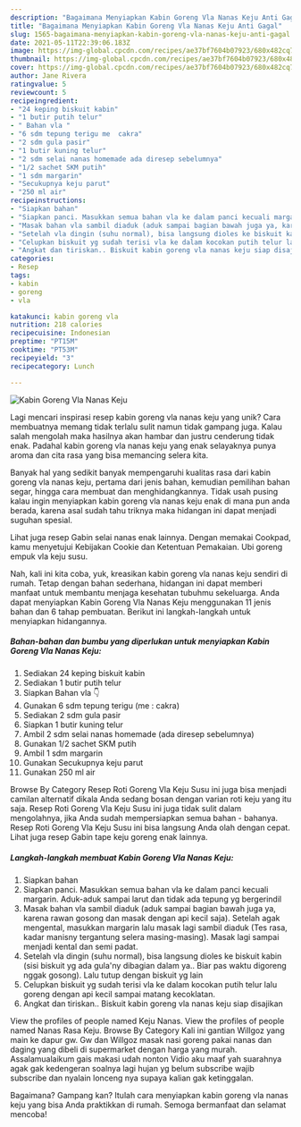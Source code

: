 ```yaml
---
description: "Bagaimana Menyiapkan Kabin Goreng Vla Nanas Keju Anti Gagal"
title: "Bagaimana Menyiapkan Kabin Goreng Vla Nanas Keju Anti Gagal"
slug: 1565-bagaimana-menyiapkan-kabin-goreng-vla-nanas-keju-anti-gagal
date: 2021-05-11T22:39:06.183Z
image: https://img-global.cpcdn.com/recipes/ae37bf7604b07923/680x482cq70/kabin-goreng-vla-nanas-keju-foto-resep-utama.jpg
thumbnail: https://img-global.cpcdn.com/recipes/ae37bf7604b07923/680x482cq70/kabin-goreng-vla-nanas-keju-foto-resep-utama.jpg
cover: https://img-global.cpcdn.com/recipes/ae37bf7604b07923/680x482cq70/kabin-goreng-vla-nanas-keju-foto-resep-utama.jpg
author: Jane Rivera
ratingvalue: 5
reviewcount: 5
recipeingredient:
- "24 keping biskuit kabin"
- "1 butir putih telur"
- " Bahan vla "
- "6 sdm tepung terigu me  cakra"
- "2 sdm gula pasir"
- "1 butir kuning telur"
- "2 sdm selai nanas homemade ada diresep sebelumnya"
- "1/2 sachet SKM putih"
- "1 sdm margarin"
- "Secukupnya keju parut"
- "250 ml air"
recipeinstructions:
- "Siapkan bahan"
- "Siapkan panci. Masukkan semua bahan vla ke dalam panci kecuali margarin. Aduk-aduk sampai larut dan tidak ada tepung yg bergerindil"
- "Masak bahan vla sambil diaduk (aduk sampai bagian bawah juga ya, karena rawan gosong dan masak dengan api kecil saja). Setelah agak mengental, masukkan margarin lalu masak lagi sambil diaduk (Tes rasa, kadar manisny tergantung selera masing-masing). Masak lagi sampai menjadi kental dan semi padat."
- "Setelah vla dingin (suhu normal), bisa langsung dioles ke biskuit kabin (sisi biskuit yg ada gula&#39;ny dibagian dalam ya.. Biar pas waktu digoreng nggak gosong). Lalu tutup dengan biskuit yg lain"
- "Celupkan biskuit yg sudah terisi vla ke dalam kocokan putih telur lalu goreng dengan api kecil sampai matang kecoklatan."
- "Angkat dan tiriskan.. Biskuit kabin goreng vla nanas keju siap disajikan"
categories:
- Resep
tags:
- kabin
- goreng
- vla

katakunci: kabin goreng vla 
nutrition: 218 calories
recipecuisine: Indonesian
preptime: "PT15M"
cooktime: "PT53M"
recipeyield: "3"
recipecategory: Lunch

---
```



![Kabin Goreng Vla Nanas Keju](https://img-global.cpcdn.com/recipes/ae37bf7604b07923/680x482cq70/kabin-goreng-vla-nanas-keju-foto-resep-utama.jpg)

Lagi mencari inspirasi resep kabin goreng vla nanas keju yang unik? Cara membuatnya memang tidak terlalu sulit namun tidak gampang juga. Kalau salah mengolah maka hasilnya akan hambar dan justru cenderung tidak enak. Padahal kabin goreng vla nanas keju yang enak selayaknya punya aroma dan cita rasa yang bisa memancing selera kita.

Banyak hal yang sedikit banyak mempengaruhi kualitas rasa dari kabin goreng vla nanas keju, pertama dari jenis bahan, kemudian pemilihan bahan segar, hingga cara membuat dan menghidangkannya. Tidak usah pusing kalau ingin menyiapkan kabin goreng vla nanas keju enak di mana pun anda berada, karena asal sudah tahu triknya maka hidangan ini dapat menjadi suguhan spesial.

Lihat juga resep Gabin selai nanas enak lainnya. Dengan memakai Cookpad, kamu menyetujui Kebijakan Cookie dan Ketentuan Pemakaian. Ubi goreng empuk vla keju susu.


Nah, kali ini kita coba, yuk, kreasikan kabin goreng vla nanas keju sendiri di rumah. Tetap dengan bahan sederhana, hidangan ini dapat memberi manfaat untuk membantu menjaga kesehatan tubuhmu sekeluarga. Anda dapat menyiapkan Kabin Goreng Vla Nanas Keju menggunakan 11 jenis bahan dan 6 tahap pembuatan. Berikut ini langkah-langkah untuk menyiapkan hidangannya.

<!--inarticleads1-->

##### Bahan-bahan dan bumbu yang diperlukan untuk menyiapkan Kabin Goreng Vla Nanas Keju:

1. Sediakan 24 keping biskuit kabin
1. Sediakan 1 butir putih telur
1. Siapkan  Bahan vla 👇
1. Gunakan 6 sdm tepung terigu (me : cakra)
1. Sediakan 2 sdm gula pasir
1. Siapkan 1 butir kuning telur
1. Ambil 2 sdm selai nanas homemade (ada diresep sebelumnya)
1. Gunakan 1/2 sachet SKM putih
1. Ambil 1 sdm margarin
1. Gunakan Secukupnya keju parut
1. Gunakan 250 ml air


Browse By Category Resep Roti Goreng Vla Keju Susu ini juga bisa menjadi camilan alternatif dikala Anda sedang bosan dengan varian roti keju yang itu saja. Resep Roti Goreng Vla Keju Susu ini juga tidak sulit dalam mengolahnya, jika Anda sudah mempersiapkan semua bahan - bahanya. Resep Roti Goreng Vla Keju Susu ini bisa langsung Anda olah dengan cepat. Lihat juga resep Gabin tape keju goreng enak lainnya. 

<!--inarticleads2-->

##### Langkah-langkah membuat Kabin Goreng Vla Nanas Keju:

1. Siapkan bahan
1. Siapkan panci. Masukkan semua bahan vla ke dalam panci kecuali margarin. Aduk-aduk sampai larut dan tidak ada tepung yg bergerindil
1. Masak bahan vla sambil diaduk (aduk sampai bagian bawah juga ya, karena rawan gosong dan masak dengan api kecil saja). Setelah agak mengental, masukkan margarin lalu masak lagi sambil diaduk (Tes rasa, kadar manisny tergantung selera masing-masing). Masak lagi sampai menjadi kental dan semi padat.
1. Setelah vla dingin (suhu normal), bisa langsung dioles ke biskuit kabin (sisi biskuit yg ada gula&#39;ny dibagian dalam ya.. Biar pas waktu digoreng nggak gosong). Lalu tutup dengan biskuit yg lain
1. Celupkan biskuit yg sudah terisi vla ke dalam kocokan putih telur lalu goreng dengan api kecil sampai matang kecoklatan.
1. Angkat dan tiriskan.. Biskuit kabin goreng vla nanas keju siap disajikan


View the profiles of people named Keju Nanas. View the profiles of people named Nanas Rasa Keju. Browse By Category Kali ini gantian Willgoz yang main ke dapur gw. Gw dan Willgoz masak nasi goreng pakai nanas dan daging yang dibeli di supermarket dengan harga yang murah. Assalamualaikum gais makasi udah nonton Vidio aku maaf yah suarahnya agak gak kedengeran soalnya lagi hujan yg belum subscribe wajib subscribe dan nyalain lonceng nya supaya kalian gak ketinggalan. 

Bagaimana? Gampang kan? Itulah cara menyiapkan kabin goreng vla nanas keju yang bisa Anda praktikkan di rumah. Semoga bermanfaat dan selamat mencoba!
